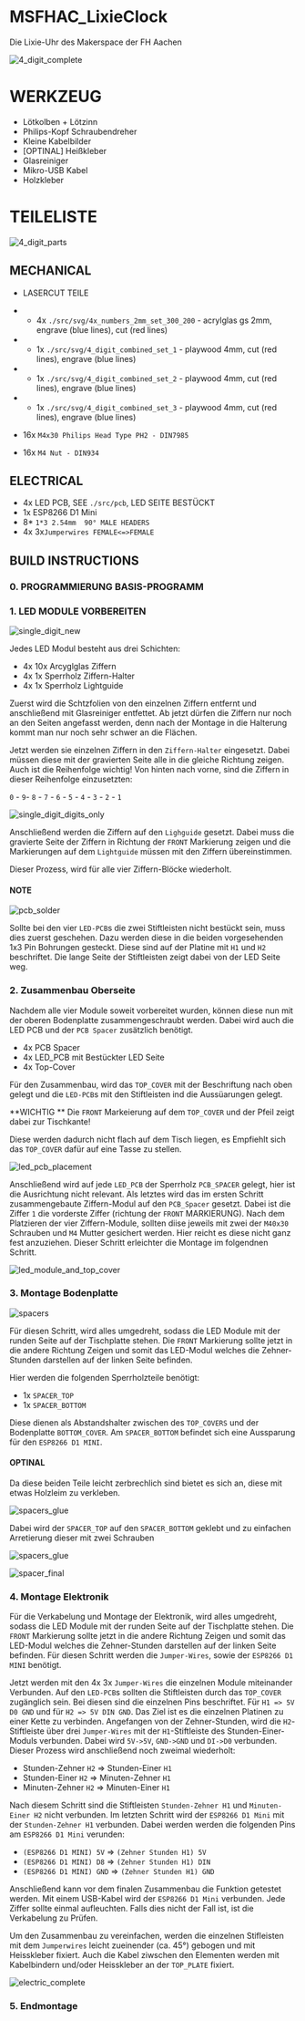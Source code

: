 # MSFHAC_LixieClock

Die Lixie-Uhr des Makerspace der FH Aachen

![4_digit_complete](./documentation/images/4_digit_complete.jpg)




# WERKZEUG

* Lötkolben + Lötzinn
* Philips-Kopf Schraubendreher
* Kleine Kabelbilder
* [OPTINAL] Heißkleber
* Glasreiniger
* Mikro-USB Kabel
* Holzkleber

# TEILELISTE


![4_digit_parts](./documentation/images/4_digit_parts.jpg)


## MECHANICAL

* LASERCUT TEILE
* *  4x `./src/svg/4x_numbers_2mm_set_300_200` - acrylglas gs 2mm, engrave (blue lines), cut (red lines)
* *  1x `./src/svg/4_digit_combined_set_1` - playwood 4mm, cut (red lines), engrave (blue lines)
* *  1x `./src/svg/4_digit_combined_set_2` - playwood 4mm, cut (red lines), engrave (blue lines)
* *  1x `./src/svg/4_digit_combined_set_3` - playwood 4mm, cut (red lines), engrave (blue lines)


* 16x `M4x30 Philips Head Type PH2 - DIN7985`
* 16x `M4 Nut - DIN934`

## ELECTRICAL

* 4x LED PCB, SEE `./src/pcb`, LED SEITE BESTÜCKT
* 1x ESP8266 D1 Mini
* 8* `1*3 2.54mm  90° MALE HEADERS`
* 4x 3x`Jumperwires FEMALE<=>FEMALE`






## BUILD INSTRUCTIONS


### 0. PROGRAMMIERUNG BASIS-PROGRAMM





### 1. LED MODULE VORBEREITEN


![single_digit_new](./documentation/images/single_digit_new.jpg)

Jedes LED Modul besteht aus drei Schichten:

* 4x 10x Arcyglglas Ziffern
* 4x 1x Sperrholz Ziffern-Halter
* 4x 1x Sperrholz Lightguide


Zuerst wird die Schtzfolien von den einzelnen Ziffern entfernt und anschließend mit Glasreiniger entfettet.
Ab jetzt dürfen die Ziffern nur noch an den Seiten angefasst werden, denn nach der Montage in die Halterung kommt man nur noch sehr schwer an die Flächen.

Jetzt werden sie einzelnen Ziffern in den `Ziffern-Halter` eingesetzt. Dabei müssen diese mit der gravierten Seite alle  in die gleiche Richtung zeigen.
Auch ist die Reihenfolge wichtig!
Von hinten nach vorne, sind die Ziffern in dieser Reihenfolge einzusetzten:

`0` - `9`- `8` - `7` - `6` - `5` - `4` - `3` - `2` - `1`  


![single_digit_digits_only](./documentation/images/single_digit_digits_only.jpg)

Anschließend werden die Ziffern auf den `Lighguide` gesetzt. Dabei muss die gravierte Seite der Ziffern in  Richtung der `FRONT` Markierung zeigen und die Markierungen auf dem `Lightguide` müssen mit den Ziffern übereinstimmen.

Dieser Prozess, wird für alle vier Ziffern-Blöcke wiederholt.



#### NOTE

![pcb_solder](./documentation/images/pcb_solder.jpg)

Sollte bei den vier `LED-PCB`s die zwei Stiftleisten nicht bestückt sein, muss dies zuerst geschehen.
Dazu werden diese in die beiden vorgesehenden 1x3 Pin Bohrungen gesteckt. Diese sind auf der Platine mit `H1` und `H2` beschriftet.
Die lange Seite der Stiftleisten zeigt dabei von der LED Seite weg.

### 2. Zusammenbau Oberseite

Nachdem alle vier Module soweit vorbereitet wurden, können diese nun mit der oberen Bodenplatte zusammengeschraubt werden.
Dabei wird auch die LED PCB und der `PCB Spacer` zusätzlich benötigt.

* 4x PCB Spacer
* 4x LED_PCB mit Bestückter LED Seite
* 4x Top-Cover


Für den Zusammenbau, wird das `TOP_COVER` mit der Beschriftung nach oben gelegt und die `LED-PCB`s mit den Stiftleisten ind die Aussüarungen gelegt.

**WICHTIG ** Die `FRONT` Markeierung auf dem `TOP_COVER` und der Pfeil zeigt dabei zur Tischkante!

Diese werden dadurch nicht flach auf dem Tisch liegen, es Empfiehlt sich das `TOP_COVER` dafür auf eine Tasse zu stellen.

![led_pcb_placement](./documentation/images/led_pcb_placement.jpg)


Anschließend wird auf jede `LED_PCB` der Sperrholz `PCB_SPACER` gelegt, hier ist die Ausrichtung nicht relevant.
Als letztes wird das im ersten Schritt zusammengebaute Ziffern-Modul auf den `PCB_Spacer` gesetzt.
Dabei ist die Ziffer `1` die vorderste Ziffer (richtung der `FRONT` MARKIERUNG).
Nach dem Platzieren der vier Ziffern-Module, sollten diise jeweils mit zwei der `M40x30` Schrauben und `M4` Mutter gesichert werden.
Hier reicht es diese nicht ganz fest anzuziehen. Dieser Schritt erleichter die Montage im folgendnen Schritt.

![led_module_and_top_cover](./documentation/images/led_module_and_top_cover.jpg)

### 3. Montage Bodenplatte

![spacers](./documentation/images/spacers.jpg)

Für diesen Schritt, wird alles umgedreht, sodass die LED Module mit der runden Seite auf der Tischplatte stehen.
Die `FRONT` Markierung sollte jetzt in die andere Richtung Zeigen und somit das LED-Modul welches die Zehner-Stunden darstellen auf der linken  Seite befinden.

Hier werden die folgenden Sperrholzteile benötigt:

* 1x `SPACER_TOP`
* 1x `SPACER_BOTTOM`

Diese dienen als Abstandshalter zwischen des `TOP_COVERS` und der Bodenplatte `BOTTOM_COVER`.
Am `SPACER_BOTTOM` befindet sich eine Aussparung für den `ESP8266 D1 MINI`.

#### OPTINAL 
Da diese beiden Teile leicht zerbrechlich sind bietet es sich an, diese mit etwas Holzleim zu verkleben.

![spacers_glue](./documentation/images/spacers_glue.jpg)

Dabei wird der  `SPACER_TOP` auf den `SPACER_BOTTOM` geklebt und zu einfachen Arretierung dieser mit zwei Schrauben 


![spacers_glue](./documentation/images/spacers_glue.jpg)

![spacer_final](./documentation/images/spacer_final.jpg)


### 4. Montage Elektronik

Für die Verkabelung und Montage der Elektronik, wird alles umgedreht, sodass die LED Module mit der runden Seite auf der Tischplatte stehen.
Die `FRONT` Markierung sollte jetzt in die andere Richtung Zeigen und somit das LED-Modul welches die Zehner-Stunden darstellen auf der linken  Seite befinden.
Für diesen Schritt werden die `Jumper-Wires`, sowie der `ESP8266 D1 MINI` benötigt.

Jetzt werden mit den 4x 3x `Jumper-Wires` die einzelnen Module miteinander Verbunden. Auf den `LED-PCB`s sollten die Stiftleisten durch das `TOP_COVER` zugänglich sein. Bei diesen sind die einzelnen Pins beschriftet. Für `H1 => 5V D0 GND` und für `H2 => 5V DIN GND`. Das Ziel ist es die einzelnen Platinen zu einer Kette zu verbinden. 
Angefangen von der Zehner-Stunden, wird die `H2`-Stiftleiste über drei `Jumper-Wires` mit der `H1`-Stiftleiste des Stunden-Einer-Moduls verbunden.
Dabei wird `5V->5V`, `GND->GND` und `DI->D0` verbunden.
Dieser Prozess wird anschließend noch zweimal wiederholt:

* Stunden-Zehner `H2` => Stunden-Einer `H1`
* Stunden-Einer `H2` => Minuten-Zehner `H1`
* Minuten-Zehner `H2` => Minuten-Einer `H1`

Nach diesem Schritt sind die Stiftleisten  `Stunden-Zehner H1` und `Minuten-Einer H2` nicht verbunden.
Im letzten Schritt wird der `ESP8266 D1 Mini` mit der `Stunden-Zehner H1` verbunden.
Dabei werden werden die folgenden Pins am `ESP8266 D1 Mini` verunden:

* `(ESP8266 D1 MINI) 5V` => `(Zehner Stunden H1) 5V`
* `(ESP8266 D1 MINI) D8` => `(Zehner Stunden H1) DIN`
* `(ESP8266 D1 MINI) GND` => `(Zehner Stunden H1) GND`

Anschließend kann vor dem finalen Zusammenbau die Funktion getestet werden.
Mit einem USB-Kabel wird der `ESP8266 D1 Mini` verbunden. Jede Ziffer sollte einmal aufleuchten.
Falls dies nicht der Fall ist, ist die Verkabelung zu Prüfen.

Um den Zusammenbau zu vereinfachen, werden die einzelnen Stifleisten mit dem `Jumperwires` leicht zueinender (ca. 45°) gebogen und mit Heisskleber fixiert.
Auch die Kabel ziwschen den Elementen werden mit Kabelbindern und/oder Heisskleber an der `TOP_PLATE` fixiert.

![electric_complete](./documentation/images/electric_complete.jpg)

### 5. Endmontage


